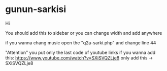 # gunun-sarkisi
Hi 

You should add this to sidebar 
or you can change width and add anywhere

if you wanna chang music open the "q2a-sarki.php" and change line 44 

"Attention"
you put only the last code of youtube links
if you wanna add this: https://www.youtube.com/watch?v=SXiSVQZLje8
only add this -> SXiSVQZLje8
